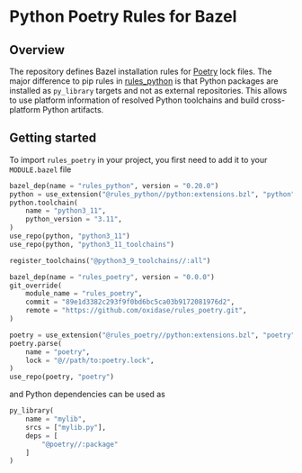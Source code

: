 # Python Poetry Rules for Bazel

## Overview

The repository defines Bazel installation rules for [Poetry](https://github.com/python-poetry/poetry) lock files.
The major difference to pip rules in [rules_python](https://github.com/bazelbuild/rules_python) is that Python packages are installed as `py_library` targets and not as external repositories.
This allows to use platform information of resolved Python toolchains and build cross-platform Python artifacts.


## Getting started

To import `rules_poetry` in your project, you first need to add it to your `MODULE.bazel` file

```python
bazel_dep(name = "rules_python", version = "0.20.0")
python = use_extension("@rules_python//python:extensions.bzl", "python")
python.toolchain(
    name = "python3_11",
    python_version = "3.11",
)
use_repo(python, "python3_11")
use_repo(python, "python3_11_toolchains")

register_toolchains("@python3_9_toolchains//:all")

bazel_dep(name = "rules_poetry", version = "0.0.0")
git_override(
    module_name = "rules_poetry",
    commit = "89e1d3382c293f9f0bd6bc5ca03b9172081976d2",
    remote = "https://github.com/oxidase/rules_poetry.git",
)

poetry = use_extension("@rules_poetry//python:extensions.bzl", "poetry")
poetry.parse(
    name = "poetry",
    lock = "@//path/to:poetry.lock",
)
use_repo(poetry, "poetry")
```

and Python dependencies can be used as

```python
py_library(
    name = "mylib",
    srcs = ["mylib.py"],
    deps = [
        "@poetry//:package"
    ]
)
```
